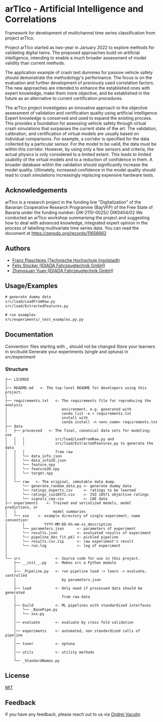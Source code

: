 
# arTIco - Artificial Intelligence and Correlations 

Framework for development of multichannel time series classification from project arTIco.

Project arTIco started as two-year in January 2022 to explore methods for validating digital twins. The proposed approaches build on artificial intelligence, intending to enable a much broader assessment of model validity than current methods.

The application example of crash test dummies for passive vehicle safety should demonstrate the methodology's performance. The focus is on the evaluation and further development of previously used correlation factors. The new approaches are intended to enhance the established ones with expert knowledge, make them more objective, and be established in the future as an alternative to current certification procedures.

The arTIco project investigates an innovative approach to the objective assessment of validation and certification quality using artificial intelligence. Expert knowledge is conserved and used to expand the existing process. This provides a foundation for assessing vehicle safety through virtual crash simulations that surpasses the current state of the art. The validation, calibration, and certification of virtual models are usually based on individual comparisons. For example, a corridor is specified for the data collected by a particular sensor. For the model to be valid, the data must be within this corridor. However, by using only a few sensors and criteria, the actual physics is only considered to a limited extent. This leads to limited usability of the virtual models and to a reduction of confidence in them. A broader database within the validation should significantly increase the model quality. Ultimately, increased confidence in the model quality should lead to crash simulations increasingly replacing expensive hardware tests.




## Acknowledgements

arTIco is a research project in the funding line "Digitalization" of the Bavarian Cooperative Research Programme (BayVFP) of the Free State of Bavaria under the funding number: DIK-2110-0025// DIK0404/02
We conducted an arTIco workshop summarising the project and suggesting how to deal with advanced knowledge, integrated expert opinion in the process of labelling multivariate time series data.  You can read the document at https://zenodo.org/records/11656662

## Authors

- [Franz Plaschkies (Technische Hochschule Ingolstadt)](https://github.com/frapla)
- [Felix Stocker (IDIADA Fahrzeugtechnik GmbH)](https://github.com/FelixStocker94)
- [Zhengxuan Yuan (IDIADA Fahrzeugtechnik GmbH)](https://github.com/Kevoyuan)

## Usage/Examples

```cmd
# generate dummy data
src/load/LoadFromRaw.py
src/load/ExtractedFeatures.py

# run examples
src/experiments/_test_examples.py.py
```


## Documentation

Convention: files starting with _ should not be changed
Store your learners in src/build
Generate your experiments (single and optuna) in src/experiment

### Structure

    ├── LICENSE
	│
    ├── README.md   <- The top-level README for developers using this project.
	│
	├── requirements.txt   <- The requirements file for reproducing the analysis 
	│                         environment, e.g. generated with 
	│						  conda list -e > requirements.txt
    │                         install with 
	│                         conda install -n <env_name> requirements.txt
    ├── data
    │   ├── processed   <- The final, canonical data sets for modeling; use
	│   │   │              src/load/LoadFromRaw.py and 
	│	│	│			   src/load/ExtractedFeatures.py to generate the data
	│	│	│			   from raw
    │   │   └── data_info.json
	│   │   └── data_info2D.json
    │   │   └── feature.npy
    │   │   └── feature2D.npy
    │   │   └── target.npy
    │   │
    │   └── raw   <- The original, immutable data dump.
    │       └── generate_random_data.py <- generate dummy data
	│       └── ratings_experts.csv     <- ratings to be learned
    │       └── ratings_iso18571.csv    <- ISO 18571 objective ratings
    │       └── signals_cae.csv         <- CAE data
    ├── experiments    <- Trained and serialized models, model predictions, or
	│   │                 model summaries
    │   └── xxx    <- example directory of single experiment, name convention:
	│       │         YYYY-MM-DD-hh-mm-ss_description
    │       └── parameters.json      <- parameters of experiment
    │       └── results.json         <- evaluated results of experiment
    │       └── pipeline_dev_fit.pkl <- pickled pipeline
    │       └── results.csv.zip      <- raw experiment's result
    │       └── run.log              <- log of experiment
    │
    │
    └── src                <- Source code for use in this project.
        ├── __init__.py    <- Makes src a Python module
        │
        ├── _Pipeline.py   <- run pipeline load -> learn -> evaluate, controlled
		│                     by parameters.json
        │
        ├── load           <- Only need if processed data should be generated
		│                     from raw data
        │
        ├── build          <- ML pipelines with standardized interfaces
        │   └── _BasePipe.py
        │   └── xxx.py
        │
        │── evaluate       <- evaluate by cross fold validation
        │
        │── experiments    <- automated, non standardized calls of pipeline
		│
		│── tuner          <- optuna
        │
        │── utils          <- utility methods
        │
        └── _StandardNames.py



## License

[MIT](https://choosealicense.com/licenses/mit/)


## Feedback

If you have any feedback, please reach out to us via [Ondrej Vaculin](ondrej.vaculin@thi.de)

